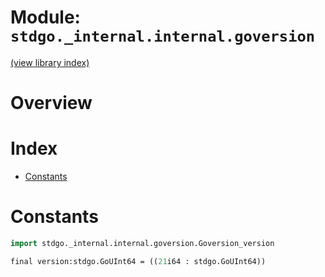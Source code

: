# Module: `stdgo._internal.internal.goversion`

[(view library index)](../../../stdgo.md)


# Overview


# Index


- [Constants](<#constants>)

# Constants


```haxe
import stdgo._internal.internal.goversion.Goversion_version
```


```haxe
final version:stdgo.GoUInt64 = ((21i64 : stdgo.GoUInt64))
```


